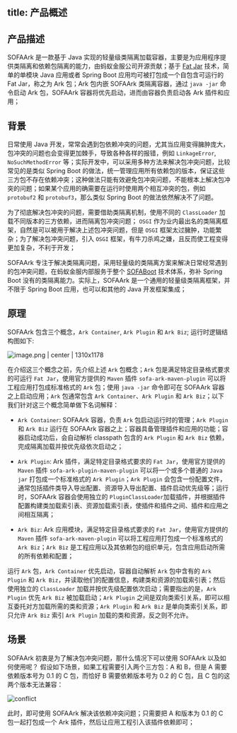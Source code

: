 title: 产品概述
---
## 产品描述
SOFAArk 是一款基于 Java 实现的轻量级类隔离加载容器，主要是为应用程序提供类隔离和依赖包隔离的能力，由蚂蚁金服公司开源贡献；基于 [Fat Jar](https://docs.spring.io/spring-boot/docs/current/reference/html/executable-jar.html#executable-jar-jar-file-structure) 技术，简单的单模块 Java 应用或者 Spring Boot 应用均可被打包成一个自包含可运行的 Fat Jar，称之为 Ark 包；Ark 包内嵌 SOFAArk 类隔离容器，通过 `java -jar` 命令启动 Ark 包，SOFAArk 容器将优先启动，进而由容器负责启动各 Ark 插件和应用；

## 背景
日常使用 Java 开发，常常会遇到包依赖冲突的问题，尤其当应用变得臃肿庞大，包冲突的问题也会变得更加棘手，导致各种各样的报错，例如 `LinkageError`, `NoSuchMethodError` 等；实际开发中，可以采用多种方法来解决包冲突问题，比较常见的是类似 Spring Boot 的做法，统一管理应用所有依赖包的版本，保证这些三方包不存在依赖冲突；这种做法只能有效避免包冲突问题，不能根本上解决包冲突的问题；如果某个应用的确需要在运行时使用两个相互冲突的包，例如 `protobuf2` 和 `protobuf3`，那么类似 Spring Boot 的做法依然解决不了问题。

为了彻底解决包冲突的问题，需要借助类隔离机制，使用不同的 `ClassLoader` 加载不同版本的三方依赖，进而隔离包冲突问题； `OSGI` 作为业内最出名的类隔离框架，自然是可以被用于解决上述包冲突问题，但是 `OSGI` 框架太过臃肿，功能繁杂；为了解决包冲突问题，引入 `OSGI` 框架，有牛刀杀鸡之嫌，且反而使工程变得更加复杂，不利于开发；

SOFAArk 专注于解决类隔离问题，采用轻量级的类隔离方案来解决日常经常遇到的包冲突问题，在蚂蚁金服内部服务于整个 [SOFABoot](https://github.com/alipay/sofa-boot) 技术体系，弥补 Spring Boot 没有的类隔离能力。实际上，SOFAArk 是一个通用的轻量级类隔离框架，并不限于 Spring Boot 应用，也可以和其他的 Java 开发框架集成； 

## 原理
SOFAArk 包含三个概念，`Ark Container`, `Ark Plugin` 和 `Ark Biz`; 运行时逻辑结构图如下:

![image.png | center | 1310x1178](https://cdn.yuque.com/lark/2018/png/590/1523868989241-f50695ed-dca0-4bf7-a6a9-afe07c2ade76.png)

在介绍这三个概念之前，先介绍上述 `Ark` 包概念；`Ark` 包是满足特定目录格式要求的可运行 `Fat Jar`，使用官方提供的 `Maven` 插件 `sofa-ark-maven-plugin` 可以将工程应用打包成标准格式的 `Ark` 包；使用 `java -jar` 命令即可在 SOFAArk 容器之上启动应用；`Ark` 包通常包含 `Ark Container`、`Ark Plugin` 和 `Ark Biz`；以下我们针对这三个概念简单做下名词解释：

+ `Ark Container`: SOFAArk 容器，负责 `Ark` 包启动运行时的管理；`Ark Plugin` 和 `Ark Biz` 运行在 SOFAArk 容器之上；容器具备管理插件和应用的功能；容器启动成功后，会自动解析 classpath 包含的 `Ark Plugin` 和 `Ark Biz` 依赖，完成隔离加载并按优先级依次启动之；

+ `Ark Plugin`: Ark 插件，满足特定目录格式要求的 `Fat Jar`，使用官方提供的 `Maven` 插件 `sofa-ark-plugin-maven-plugin` 可以将一个或多个普通的 `Java jar` 打包成一个标准格式的 `Ark Plugin`；`Ark Plugin` 会包含一份配置文件，通常包括插件类导入导出配置、资源导入导出配置、插件启动优先级等；运行时，SOFAArk 容器会使用独立的 `PluginClassLoader`加载插件，并根据插件配置构建类加载索引表、资源加载索引表，使插件和插件之间、插件和应用之间相互隔离；

+ `Ark Biz`: Ark 应用模块，满足特定目录格式要求的 `Fat Jar`，使用官方提供的 `Maven` 插件 `sofa-ark-maven-plugin` 可以将工程应用打包成一个标准格式的 `Ark Biz`；`Ark Biz` 是工程应用以及其依赖包的组织单元，包含应用启动所需的所有依赖和配置；

运行 `Ark` 包，`Ark Container` 优先启动，容器自动解析 `Ark` 包中含有的 `Ark Plugin` 和 `Ark Biz`，并读取他们的配置信息，构建类和资源的加载索引表；然后使用独立的 `ClassLoader` 加载并按优先级配置依次启动；需要指出的是，`Ark Plugin` 优先 `Ark Biz` 被加载启动；`Ark Plugin` 之间是双向类索引关系，即可以相互委托对方加载所需的类和资源；`Ark Plugin` 和 `Ark Biz` 是单向类索引关系，即只允许 `Ark Biz` 索引 `Ark Plugin` 加载的类和资源，反之则不允许。

## 场景
SOFAArk 初衷是为了解决包冲突问题，那什么情况下可以使用 SOFAArk 以及如何使用呢？ 假设如下场景，如果工程需要引入两个三方包：A 和 B，但是 A 需要依赖版本号为 0.1 的 C 包，而恰好 B 需要依赖版本号为 0.2 的 C 包，且 C 包的这两个版本无法兼容：

![conflict](https://cdn.yuque.com/lark/2018/png/590/1523868150329-41ea3982-4783-49b0-a1e6-ffffddbe0886.png)

此时，即可使用 SOFAArk 解决该依赖冲突问题；只需要把 A 和版本为 0.1 的 C 包一起打包成一个 Ark 插件，然后让应用工程引入该插件依赖即可；


